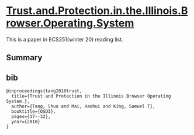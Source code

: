 # [Trust.and.Protection.in.the.Illinois.Browser.Operating.System](http://www.cse.psu.edu/~trj1/cse597-s11/docs/Tang_osdi10.pdf)

This is a paper in ECS251(winter 20) reading list.

## Summary

## bib
```
@inproceedings{tang2010trust,
  title={Trust and Protection in the Illinois Browser Operating System.},
  author={Tang, Shuo and Mai, Haohui and King, Samuel T},
  booktitle={OSDI},
  pages={17--32},
  year={2010}
}
```